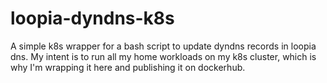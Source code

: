 # loopia-dyndns-k8s

A simple k8s wrapper for a bash script to update dyndns records in loopia dns.
My intent is to run all my home workloads on my k8s cluster, which is why I'm wrapping it here and publishing it on dockerhub.

